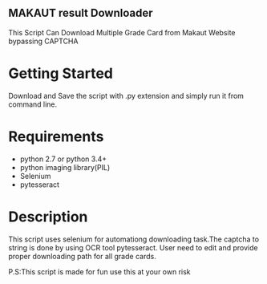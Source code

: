 ## MAKAUT result Downloader
This Script Can Download Multiple Grade Card from Makaut Website bypassing CAPTCHA

Getting Started
============

Download and Save the script with .py extension and simply run it from command line.

Requirements
============

* python 2.7 or python 3.4+
* python imaging library(PIL)
* Selenium
* pytesseract


Description
============
This script uses selenium for automationg downloading task.The captcha to string is done by using OCR tool pytesseract.
User need to edit and provide proper downloading path for all grade cards.

P.S:This script is made for fun use this at your own risk
